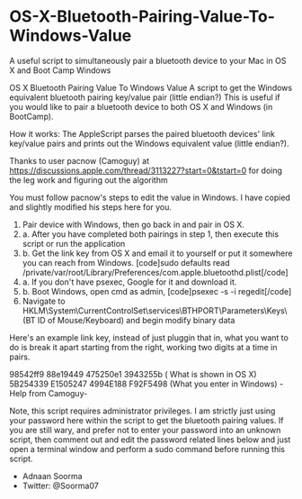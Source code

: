 OS-X-Bluetooth-Pairing-Value-To-Windows-Value
=============================================

A useful script to simultaneously pair a bluetooth device to your Mac in OS X and Boot Camp Windows


OS X Bluetooth Pairing Value To Windows Value
A script to get the Windows equivalent bluetooth pairing key/value pair (little endian?)
This is useful if you would like to pair a bluetooth device to both OS X and Windows (in BootCamp).

How it works:
The AppleScript parses the paired bluetooth devices' link key/value pairs and prints out the Windows equivalent value (little endian?).

Thanks to user pacnow (Camoguy) at https://discussions.apple.com/thread/3113227?start=0&tstart=0 
for doing the leg work and figuring out the algorithm

You must follow pacnow's steps to edit the value in Windows.
I have copied and slightly modified his steps here for you.

1. Pair device with Windows, then go back in and pair in OS X.
2. a. After you have completed both pairings in step 1, then execute this script or run the application
2. b. Get the link key from OS X and email it to yourself or put it somewhere you can reach from Windows.
[code]sudo defaults read /private/var/root/Library/Preferences/com.apple.bluetoothd.plist[/code]
3. a. If you don't have psexec, Google for it and download it.
3.  b. Boot Windows, open cmd as admin, [code]psexec -s -i regedit[/code]
4. Navigate to HKLM\System\CurrentControlSet\services\BTHPORT\Parameters\Keys\ (BT ID of Mouse/Keyboard) and begin modify binary data

Here's an example link key, instead of just pluggin that in, what you want to do is break it apart starting from the right, working two digits at a time in pairs.

98542ff9 88e19449 475250e1 3943255b ( What is shown in OS X)
5B254339 E1505247 4994E188 F92F5498 (What you enter in Windows)
 -Help from Camoguy-

Note, this script requires administrator privileges. I am strictly just using your password here within the script to get the bluetooth pairing values. If you are still wary, and prefer not to enter your password into an unknown script, then comment out and edit the password related lines below and just open a terminal window and perform a sudo command before running this script.

- Adnaan Soorma
- Twitter: @Soorma07
